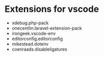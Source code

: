 # Extensions for vscode

- xdebug.php-pack
- onecentlin.laravel-extension-pack
- irongeek.vscode-env
- editorconfig.editorconfig
- mikestead.dotenv
- coenraads.disableligatures
